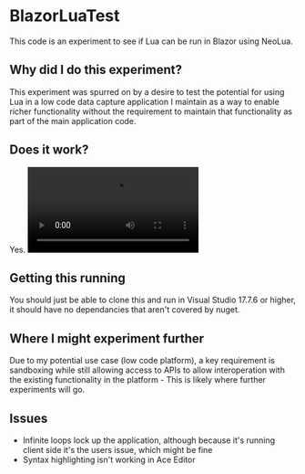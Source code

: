 # BlazorLuaTest
This code is an experiment to see if Lua can be run in Blazor using NeoLua.

## Why did I do this experiment?
This experiment was spurred on by a desire to test the potential for using Lua in a low code data capture application I maintain as a way to enable richer functionality without the requirement to maintain that functionality as part of the main application code.

## Does it work?
Yes.
![Video demo showing a print to the screen and then a loop of prints to the screen](demo.webm)

## Getting this running
You should just be able to clone this and run in Visual Studio 17.7.6 or higher, it should have no dependancies that aren't covered by nuget.

## Where I might experiment further
Due to my potential use case (low code platform), a key requirement is sandboxing while still allowing access to APIs to allow interoperation with the existing functionality in the platform - This is likely where further experiments will go.

## Issues
- Infinite loops lock up the application, although because it's running client side it's the users issue, which might be fine
- Syntax highlighting isn't working in Ace Editor